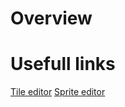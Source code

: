 # Overview

# Usefull links

[Tile editor](https://www.mapeditor.org/)
[Sprite editor](https://www.piskelapp.com/)
